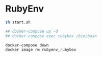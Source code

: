 # RubyEnv

```sh
sh start.sh

## docker-compose up -d
## docker-compose exec rubybox /bin/bash
```

```sh
docker-compose down
docker image rm rubyenv_rubybox
```
